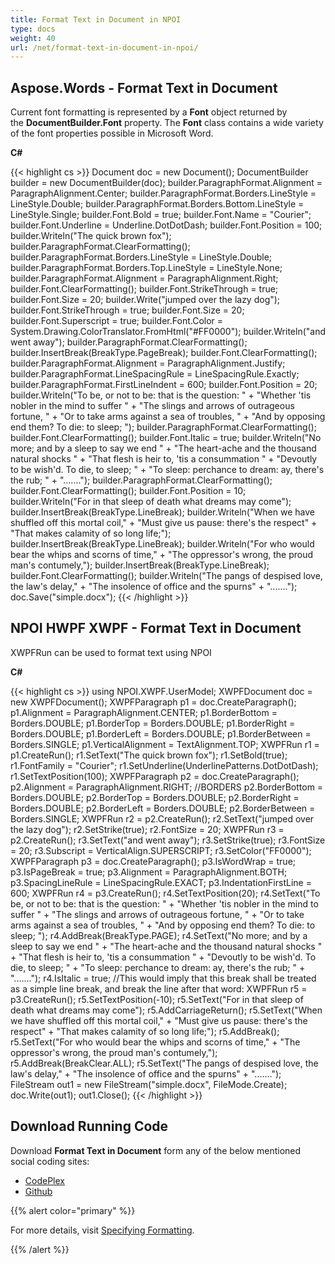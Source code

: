 ```yaml
---
title: Format Text in Document in NPOI
type: docs
weight: 40
url: /net/format-text-in-document-in-npoi/
---
```


## **Aspose.Words - Format Text in Document**
Current font formatting is represented by a **Font** object returned by the **DocumentBuilder.Font** property. The **Font** class contains a wide variety of the font properties possible in Microsoft Word.

**C#**

{{< highlight cs >}}
Document doc = new Document();
DocumentBuilder builder = new DocumentBuilder(doc);
builder.ParagraphFormat.Alignment = ParagraphAlignment.Center;
builder.ParagraphFormat.Borders.LineStyle = LineStyle.Double;
builder.ParagraphFormat.Borders.Bottom.LineStyle = LineStyle.Single;
builder.Font.Bold = true;
builder.Font.Name = "Courier";
builder.Font.Underline = Underline.DotDotDash;
builder.Font.Position = 100;
builder.Writeln("The quick brown fox");
builder.ParagraphFormat.ClearFormatting();
builder.ParagraphFormat.Borders.LineStyle = LineStyle.Double;
builder.ParagraphFormat.Borders.Top.LineStyle = LineStyle.None;
builder.ParagraphFormat.Alignment = ParagraphAlignment.Right;
builder.Font.ClearFormatting();
builder.Font.StrikeThrough = true;
builder.Font.Size = 20;
builder.Write("jumped over the lazy dog");
builder.Font.StrikeThrough = true;
builder.Font.Size = 20;
builder.Font.Superscript = true;
builder.Font.Color = System.Drawing.ColorTranslator.FromHtml("#FF0000");
builder.Writeln("and went away");
builder.ParagraphFormat.ClearFormatting();
builder.InsertBreak(BreakType.PageBreak);
builder.Font.ClearFormatting();
builder.ParagraphFormat.Alignment = ParagraphAlignment.Justify;
builder.ParagraphFormat.LineSpacingRule = LineSpacingRule.Exactly;
builder.ParagraphFormat.FirstLineIndent = 600;
builder.Font.Position = 20;
builder.Writeln("To be, or not to be: that is the question: "
                + "Whether 'tis nobler in the mind to suffer "
                + "The slings and arrows of outrageous fortune, "
                + "Or to take arms against a sea of troubles, "
                + "And by opposing end them? To die: to sleep; ");
builder.ParagraphFormat.ClearFormatting();
builder.Font.ClearFormatting();
builder.Font.Italic = true;
builder.Writeln("No more; and by a sleep to say we end "
                + "The heart-ache and the thousand natural shocks "
                + "That flesh is heir to, 'tis a consummation "
                + "Devoutly to be wish'd. To die, to sleep; "
                + "To sleep: perchance to dream: ay, there's the rub; "
                + ".......");
builder.ParagraphFormat.ClearFormatting();
builder.Font.ClearFormatting();
builder.Font.Position = 10;
builder.Writeln("For in that sleep of death what dreams may come");
builder.InsertBreak(BreakType.LineBreak);
builder.Writeln("When we have shuffled off this mortal coil,"
                + "Must give us pause: there's the respect"
                + "That makes calamity of so long life;");
builder.InsertBreak(BreakType.LineBreak);
builder.Writeln("For who would bear the whips and scorns of time,"
                + "The oppressor's wrong, the proud man's contumely,");
builder.InsertBreak(BreakType.LineBreak);
builder.Font.ClearFormatting();
builder.Writeln("The pangs of despised love, the law's delay,"
                + "The insolence of office and the spurns" + ".......");
doc.Save("simple.docx");
{{< /highlight >}}
## **NPOI HWPF XWPF - Format Text in Document**
XWPFRun can be used to format text using NPOI

**C#**

{{< highlight cs >}}
using NPOI.XWPF.UserModel;
XWPFDocument doc = new XWPFDocument();
XWPFParagraph p1 = doc.CreateParagraph();
p1.Alignment = ParagraphAlignment.CENTER;
p1.BorderBottom = Borders.DOUBLE;
p1.BorderTop = Borders.DOUBLE;
p1.BorderRight = Borders.DOUBLE;
p1.BorderLeft = Borders.DOUBLE;
p1.BorderBetween = Borders.SINGLE;
p1.VerticalAlignment = TextAlignment.TOP;
XWPFRun r1 = p1.CreateRun();
r1.SetText("The quick brown fox");
r1.SetBold(true);
r1.FontFamily = "Courier";
r1.SetUnderline(UnderlinePatterns.DotDotDash);
r1.SetTextPosition(100);
XWPFParagraph p2 = doc.CreateParagraph();
p2.Alignment = ParagraphAlignment.RIGHT;
//BORDERS
p2.BorderBottom = Borders.DOUBLE;
p2.BorderTop = Borders.DOUBLE;
p2.BorderRight = Borders.DOUBLE;
p2.BorderLeft = Borders.DOUBLE;
p2.BorderBetween = Borders.SINGLE;
XWPFRun r2 = p2.CreateRun();
r2.SetText("jumped over the lazy dog");
r2.SetStrike(true);
r2.FontSize = 20;
XWPFRun r3 = p2.CreateRun();
r3.SetText("and went away");
r3.SetStrike(true);
r3.FontSize = 20;
r3.Subscript = VerticalAlign.SUPERSCRIPT;
r3.SetColor("FF0000");
XWPFParagraph p3 = doc.CreateParagraph();
p3.IsWordWrap = true;
p3.IsPageBreak = true;
p3.Alignment = ParagraphAlignment.BOTH;
p3.SpacingLineRule = LineSpacingRule.EXACT;
p3.IndentationFirstLine = 600;
XWPFRun r4 = p3.CreateRun();
r4.SetTextPosition(20);
r4.SetText("To be, or not to be: that is the question: "
        + "Whether 'tis nobler in the mind to suffer "
        + "The slings and arrows of outrageous fortune, "
        + "Or to take arms against a sea of troubles, "
        + "And by opposing end them? To die: to sleep; ");
r4.AddBreak(BreakType.PAGE);
r4.SetText("No more; and by a sleep to say we end "
        + "The heart-ache and the thousand natural shocks "
        + "That flesh is heir to, 'tis a consummation "
        + "Devoutly to be wish'd. To die, to sleep; "
        + "To sleep: perchance to dream: ay, there's the rub; "
        + ".......");
r4.IsItalic = true;
//This would imply that this break shall be treated as a simple line break, and break the line after that word:
XWPFRun r5 = p3.CreateRun();
r5.SetTextPosition(-10);
r5.SetText("For in that sleep of death what dreams may come");
r5.AddCarriageReturn();
r5.SetText("When we have shuffled off this mortal coil,"
        + "Must give us pause: there's the respect"
        + "That makes calamity of so long life;");
r5.AddBreak();
r5.SetText("For who would bear the whips and scorns of time,"
        + "The oppressor's wrong, the proud man's contumely,");
r5.AddBreak(BreakClear.ALL);
r5.SetText("The pangs of despised love, the law's delay,"
        + "The insolence of office and the spurns" + ".......");
FileStream out1 = new FileStream("simple.docx", FileMode.Create);
doc.Write(out1);
out1.Close();
{{< /highlight >}}
## **Download Running Code**
Download **Format Text in Document** form any of the below mentioned social coding sites:

- [CodePlex](https://asposenpoi.codeplex.com/downloads/get/1467696)
- [Github](https://github.com/aspose-words/Aspose.Words-for-.NET/releases/download/Aspose.WordsVsNPOI_1.0/Format.Text.in.Document.Aspose.Words.zip)

{{% alert color="primary" %}} 

For more details, visit [Specifying Formatting](http://www.aspose.com/docs/display/wordsnet/Specifying+Formatting).

{{% /alert %}}
